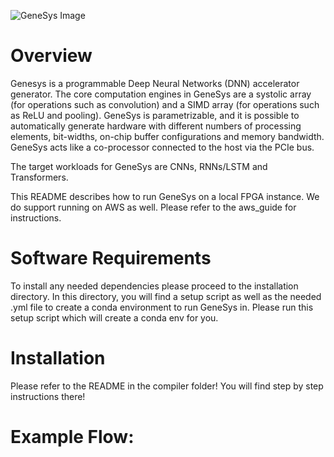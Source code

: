 ![GeneSys Image](https://actlab-genesys.github.io/home/assets/images/genesys-logo.jpg)
# Overview

Genesys is a programmable Deep Neural Networks (DNN) accelerator generator. The core computation engines in GeneSys
are a systolic array (for operations such as convolution) and a SIMD array (for operations such as ReLU and pooling). 
GeneSys is parametrizable, and it is possible to automatically generate hardware with different numbers of processing 
elements, bit-widths, on-chip buffer configurations and memory bandwidth. GeneSys acts like a co-processor connected
to the host via the PCIe bus.

The target workloads for GeneSys are CNNs, RNNs/LSTM and Transformers.

This README describes how to run GeneSys on a local FPGA instance. We do support running on AWS as well. Please refer to the aws_guide for instructions.

# Software Requirements

To install any needed dependencies please proceed to the installation directory. In this directory, you will find a setup script as well as the needed .yml file to create a conda environment to run GeneSys in. Please run this setup script which will create a conda env for you. 

# Installation
Please refer to the README in the compiler folder! You will find step by step instructions there!


# Example Flow:


